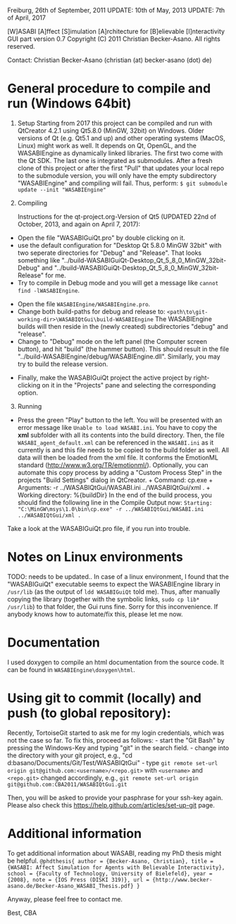 Freiburg, 26th of September, 2011
UPDATE: 10th of May, 2013
UPDATE: 7th of April, 2017

[W]ASABI [A]ffect [S]imulation [A]rchitecture for [B]elievable [I]nteractivity
GUI part version 0.7
Copyright (C) 2011 Christian Becker-Asano.
All rights reserved.

Contact: Christian Becker-Asano (christian (at) becker-asano (dot) de)

# General procedure to compile and run (Windows 64bit)

1. Setup
Starting from 2017 this project can be compiled and run with QtCreator 4.2.1 using Qt5.8.0 (MinGW, 32bit) on Windows. Older versions of Qt (e.g. Qt5.1 and up) and other operating systems (MacOS, Linux) might work as well.
It depends on Qt, OpenGL, and the WASABIEngine as dynamically linked libraries. The first two come with the Qt SDK. The last one is integrated as submodules.
After a fresh clone of this project or after the first "Pull" that updates your local repo to the submodule version, you will only have the empty subdirectory "WASABIEngine" and compiling will fail. Thus, perform:
`$ git submodule update --init "WASABIEngine"`

2. Compiling

    Instructions for the qt-project.org-Version of Qt5 (UPDATED 22nd of October, 2013, and again on April 7, 2017):
* Open the file "WASABIGuiQt.pro" by double clicking on it.
* use the default configuration for "Desktop Qt 5.8.0 MinGW 32bit" with two seperate directories for "Debug" and "Release".
  That looks something like "../build-WASABIGuiQt-Desktop_Qt_5_8_0_MinGW_32bit-Debug" and "../build-WASABIGuiQt-Desktop_Qt_5_8_0_MinGW_32bit-Release" for me.
* Try to compile in Debug mode and you will get a message like `cannot find -lWASABIEngine`.
- Open the file `WASABIEngine/WASABIEngine.pro`.
- Change both build-paths for debug and release to:
  `<path\to\git-working-dir>\WASABIQtGui\build-WASABIEngine`
  The WASABIEngine builds will then reside in the (newly created) subdirectories "debug" and "release".
- Change to "Debug" mode on the left panel (the Computer screen button), and hit "build" (the hammer button). This should result in the file "../build-WASABIEngine/debug/WASABIEngine.dll". Similarly, you may try to build the release version.
* Finally, make the WASABIGuiQt project the active project by right-clicking on it in the "Projects" pane and selecting the corresponding option.

3. Running
* Press the green "Play" button to the left.
  You will be presented with an error message like `Unable to load WASABI.ini`.
  You have to copy the **xml** subfolder with all its contents into the build directory. Then, the file `WASABI_agent_default.xml` can be referenced in the `WASABI.ini` as it currently is and this file needs to be copied to the build folder as well. All data will then be loaded from the xml file. It conforms the EmotionML standard (http://www.w3.org/TR/emotionml/).
  Optionally, you can automate this copy process by adding a "Custom Process Step" in the projects "Build Settings" dialog in QtCreator.
      + Command: cp.exe
      + Arguments: -r ../WASABIQtGui/WASABI.ini ../WASABIQtGui/xml .
      + Working directory: %{buildDir}
In the end of the build process, you should find the following line in the Compile Output now:
  `Starting: "C:\MinGW\msys\1.0\bin\cp.exe" -r ../WASABIQtGui/WASABI.ini ../WASABIQtGui/xml .`

Take a look at the WASABIGuiQt.pro file, if you run into trouble.

# Notes on Linux environments

TODO: needs to be updated..
In case of a linux environment, I found that the "WASABIGuiQt" executable seems to expect the WASABIEngine library in `/usr/lib` (as the output of `ldd WASABIGuiQt` told me). Thus, after manually copying the library (together with the symbolic links, `sudo cp lib* /usr/lib`) to that folder, the Gui runs fine.
Sorry for this inconvenience. If anybody knows how to automate/fix this, please let me now.
# Documentation
I used doxygen to compile an html documentation from the source code. It can be found in
`WASABIEngine\doxygen\html`.

# Using git to commit (locally) and push (to global repository):
Recently, TortoiseGit started to ask me for my login credentials, which was not the case so far. To fix this, proceed as follows:
    - start the "Git Bash" by pressing the Windows-Key and typing "git" in the search field.
    - change into the directory with your git project, e.g., "cd d:basano/Documents/Git/Test/WASABIQtGui"
    - type `git remote set-url origin git@github.com:<username>/<repo.git>` with `<username>` and `<repo.git>` changed accordingly, e.g.,
   `git remote set-url origin git@github.com:CBA2011/WASABIQtGui.git`

Then, you will be asked to provide your pasphrase for your ssh-key again.
Please also check this https://help.github.com/articles/set-up-git page.

# Additional information
To get additional information about WASABI, reading my PhD thesis might be helpful.
`@phdthesis{
  author = {Becker-Asano, Christian},
  title = {WASABI: Affect Simulation for Agents with Believable Interactivity},
  school = {Faculty of Technology, University of Bielefeld},
  year = {2008},
  note = {IOS Press (DISKI 319)},
  url = {http://www.becker-asano.de/Becker-Asano_WASABI_Thesis.pdf}
}`

Anyway, please feel free to contact me.

Best,
CBA

